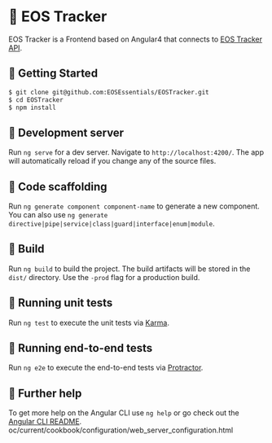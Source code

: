 💎 EOS Tracker
========================

EOS Tracker is a Frontend based on Angular4 that connects to [EOS Tracker API](https://github.com/EOSEssentials/EOSTracker-API).

📌 Getting Started
------------

```bash
$ git clone git@github.com:EOSEssentials/EOSTracker.git
$ cd EOSTracker
$ npm install
```

📌 Development server
------------

Run `ng serve` for a dev server. Navigate to `http://localhost:4200/`. The app will automatically reload if you change any of the source files.


📌 Code scaffolding
------------

Run `ng generate component component-name` to generate a new component. You can also use `ng generate directive|pipe|service|class|guard|interface|enum|module`.

📌 Build
------------

Run `ng build` to build the project. The build artifacts will be stored in the `dist/` directory. Use the `-prod` flag for a production build.

📌 Running unit tests
------------

Run `ng test` to execute the unit tests via [Karma](https://karma-runner.github.io).

📌 Running end-to-end tests
------------

Run `ng e2e` to execute the end-to-end tests via [Protractor](http://www.protractortest.org/).

📌 Further help
------------

To get more help on the Angular CLI use `ng help` or go check out the [Angular CLI README](https://github.com/angular/angular-cli/blob/master/README.md).
oc/current/cookbook/configuration/web_server_configuration.html
